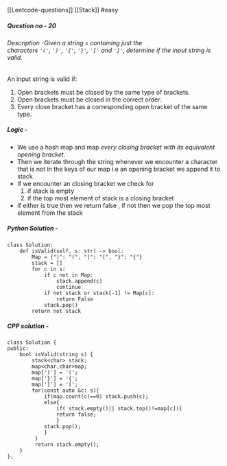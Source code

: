 [[Leetcode-questions]] [[Stack]] #easy

##### Question no - 20
###### Description -Given a string `s` containing just the characters `'('`, `')'`, `'{'`, `'}'`, `'['` and `']'`, determine if the input string is valid.

An input string is valid if:

1. Open brackets must be closed by the same type of brackets.
2. Open brackets must be closed in the correct order.
3. Every close bracket has a corresponding open bracket of the same type.

##### Logic - 
- We use a hash map and map *every closing bracket with its equivalent opening bracket*. 
- Then we iterate through the string whenever we encounter a character that is not in the keys of our map i.e an opening bracket we append it to stack.
- If we encounter an closing bracket we check for 
    1. if stack is empty
    2. if the top most element of stack is a closing bracket
- if either is true then we return false , if not then we pop the top most element from the stack 

##### Python Solution -
```
class Solution:
    def isValid(self, s: str) -> bool:
        Map = {")": "(", "]": "[", "}": "{"}
        stack = []
        for c in s:
            if c not in Map:
                stack.append(c)
                continue
            if not stack or stack[-1] != Map[c]:
                return False
            stack.pop()
        return not stack
```

##### CPP solution -
```
class Solution {
public:
    bool isValid(string s) {
        stack<char> stack;
        map<char,char>map;
        map[')'] = '(';
        map['}'] = '{';
        map[']'] = '[';
        for(const auto &c: s){
            if(map.count(c)==0) stack.push(c);
            else{
                if( stack.empty()|| stack.top()!=map[c]){
                return false;
                }
            stack.pop();            
            }
         }
         return stack.empty();
    }
};
```
